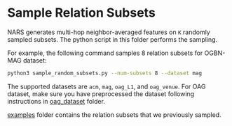 Sample Relation Subsets
=====================
NARS generates multi-hop neighbor-averaged features on `K` randomly sampled subsets. The python script in this folder
performs the sampling.

For example, the following command samples 8 relation subsets for OGBN-MAG dataset:

```bash
python3 sample_random_subsets.py --num-subsets 8 --dataset mag
```

The supported datasets are `acm`, `mag`, `oag_L1`, and `oag_venue`. For OAG dataset, make sure you have preprocessed the
dataset following instructions in
[oag_dataset](../oag_dataset) folder.

[examples](examples) folder contains the relation subsets that we previously sampled.
